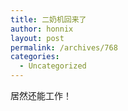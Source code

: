 ```yaml
---
title: 二奶机回来了
author: honnix
layout: post
permalink: /archives/768
categories:
  - Uncategorized
---
```

居然还能工作！